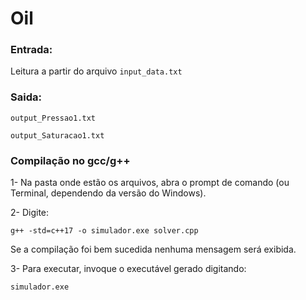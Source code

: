 # Oil

### Entrada:

Leitura a partir do arquivo `input_data.txt`

### Saida:
`output_Pressao1.txt`

`output_Saturacao1.txt`


### Compilação no gcc/g++

1- Na pasta onde estão os arquivos, abra o prompt de comando (ou Terminal, dependendo da versão do Windows).

2- Digite:
```
g++ -std=c++17 -o simulador.exe solver.cpp
```
Se a compilação foi bem sucedida nenhuma mensagem será exibida.


3- Para executar, invoque o executável gerado digitando:
```
simulador.exe
```
